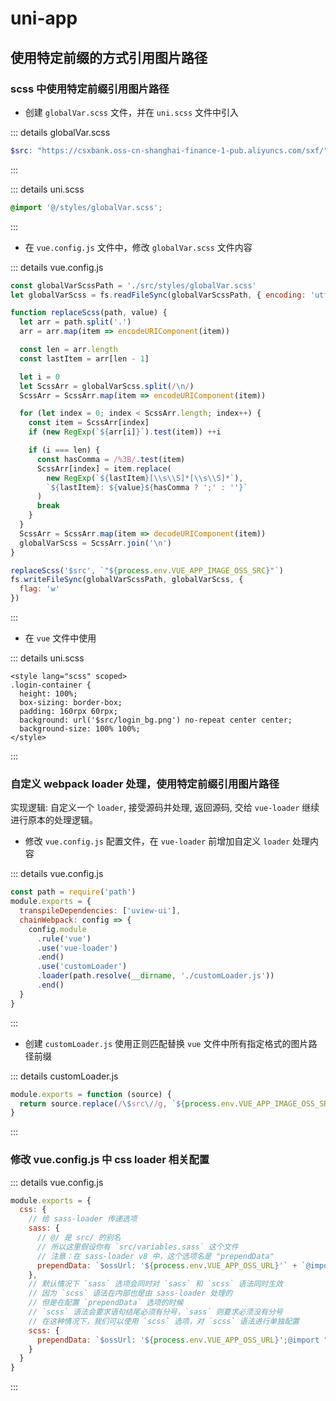 # uni-app

## 使用特定前缀的方式引用图片路径

### scss 中使用特定前缀引用图片路径

+ 创建 `globalVar.scss` 文件，并在 `uni.scss` 文件中引入

::: details globalVar.scss

``` scss
$src: "https://csxbank.oss-cn-shanghai-finance-1-pub.aliyuncs.com/sxf/";
```

:::

::: details uni.scss

``` scss
@import '@/styles/globalVar.scss';
```

:::

+ 在 `vue.config.js` 文件中，修改 `globalVar.scss` 文件内容

::: details vue.config.js

``` javascript
const globalVarScssPath = './src/styles/globalVar.scss'
let globalVarScss = fs.readFileSync(globalVarScssPath, { encoding: 'utf-8' })

function replaceScss(path, value) {
  let arr = path.split('.')
  arr = arr.map(item => encodeURIComponent(item))

  const len = arr.length
  const lastItem = arr[len - 1]

  let i = 0
  let ScssArr = globalVarScss.split(/\n/)
  ScssArr = ScssArr.map(item => encodeURIComponent(item))

  for (let index = 0; index < ScssArr.length; index++) {
    const item = ScssArr[index]
    if (new RegExp(`${arr[i]}`).test(item)) ++i

    if (i === len) {
      const hasComma = /%3B/.test(item)
      ScssArr[index] = item.replace(
        new RegExp(`${lastItem}[\\s\\S]*[\\s\\S]*`),
        `${lastItem}: ${value}${hasComma ? ';' : ''}`
      )
      break
    }
  }
  ScssArr = ScssArr.map(item => decodeURIComponent(item))
  globalVarScss = ScssArr.join('\n')
}

replaceScss('$src', `"${process.env.VUE_APP_IMAGE_OSS_SRC}"`)
fs.writeFileSync(globalVarScssPath, globalVarScss, {
  flag: 'w'
})
```

:::

+ 在 `vue` 文件中使用

::: details uni.scss

``` vue
<style lang="scss" scoped>
.login-container {
  height: 100%;
  box-sizing: border-box;
  padding: 160rpx 60rpx;
  background: url('$src/login_bg.png') no-repeat center center;
  background-size: 100% 100%;
</style>
```

:::

### 自定义 webpack loader 处理，使用特定前缀引用图片路径

实现逻辑: 自定义一个 `loader`, 接受源码并处理, 返回源码, 交给 `vue-loader` 继续进行原本的处理逻辑。

+ 修改 `vue.config.js` 配置文件，在 `vue-loader` 前增加自定义 `loader` 处理内容

::: details vue.config.js

``` javascript
const path = require('path')
module.exports = {
  transpileDependencies: ['uview-ui'],
  chainWebpack: config => {
    config.module
      .rule('vue')
      .use('vue-loader')
      .end()
      .use('customLoader')
      .loader(path.resolve(__dirname, './customLoader.js'))
      .end()
  }
}
```

:::

+ 创建 `customLoader.js` 使用正则匹配替换 `vue` 文件中所有指定格式的图片路径前缀

::: details customLoader.js

``` javascript
module.exports = function (source) {
  return source.replace(/\$src\//g, `${process.env.VUE_APP_IMAGE_OSS_SRC}`)
}
```

:::

### 修改 vue.config.js 中 css loader 相关配置

::: details vue.config.js

``` javascript
module.exports = {
  css: {
    // 给 sass-loader 传递选项
    sass: {
      // @/ 是 src/ 的别名
      // 所以这里假设你有 `src/variables.sass` 这个文件
      // 注意：在 sass-loader v8 中，这个选项名是 "prependData"
      prependData: `$ossUrl: '${process.env.VUE_APP_OSS_URL}'` + `@import "~@/uni.scss"`
    },
    // 默认情况下 `sass` 选项会同时对 `sass` 和 `scss` 语法同时生效
    // 因为 `scss` 语法在内部也是由 sass-loader 处理的
    // 但是在配置 `prependData` 选项的时候
    // `scss` 语法会要求语句结尾必须有分号，`sass` 则要求必须没有分号
    // 在这种情况下，我们可以使用 `scss` 选项，对 `scss` 语法进行单独配置
    scss: {
      prependData: `$ossUrl: '${process.env.VUE_APP_OSS_URL}';@import "~@/uni.scss";`
    }
  }
}
```

:::

